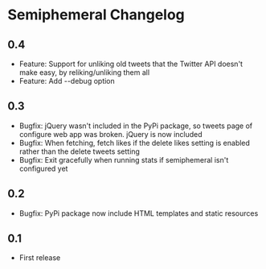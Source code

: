 # Semiphemeral Changelog

## 0.4

* Feature: Support for unliking old tweets that the Twitter API doesn't make easy, by reliking/unliking them all
* Feature: Add --debug option

## 0.3

* Bugfix: jQuery wasn't included in the PyPi package, so tweets page of configure web app was broken. jQuery is now included
* Bugfix: When fetching, fetch likes if the delete likes setting is enabled rather than the delete tweets setting
* Bugfix: Exit gracefully when running stats if semiphemeral isn't configured yet

## 0.2

* Bugfix: PyPi package now include HTML templates and static resources

## 0.1

* First release
